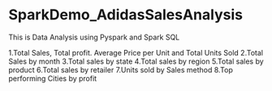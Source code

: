 # SparkDemo_AdidasSalesAnalysis

This is Data Analysis using Pyspark and Spark SQL

1.Total Sales, Total profit. Average Price per Unit and Total Units Sold
2.Total Sales by month
3.Total sales by state
4.Total sales by region
5.Total sales by product
6.Total sales by retailer
7.Units sold by Sales method
8.Top performing Cities by profit

